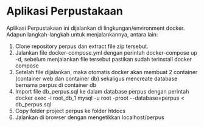 # Aplikasi Perpustakaan
Aplikasi Perpustakaan ini dijalankan di lingkungan/environment docker. Adapun langkah-langkah untuk menjalankannya, antara lain:

1. Clone repository perpus dan extract file zip tersebut.
2. Jalankan file docker-compose.yml dengan perintah docker-compose up -d, sebelum menjalankan file tersebut pastikan sudah terinstall docker compose
3. Setelah file dijalankan, maka otomatis docker akan membuat 2 container (container web dan container db) sekaligus mencreate database bernama perpus di container db
4. Import file db_perpus.sql ke dalam database perpus dengan perintah docker exec -i root_db_1 mysql -u root -proot --database=perpus < db_perpus.sql
5. Copy folder project perpus ke folder htdocs
6. Jalankan di browser dengan mengetikkan localhost/perpus
